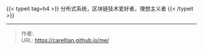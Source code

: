 # 


{{&lt; typeit tag=h4 &gt;}}
分布式系统，区块链技术爱好者，理想主义者
{{&lt; /typeit &gt;}}

---

> 作者:   
> URL: https://careltian.github.io/me/  

